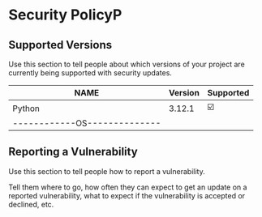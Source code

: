 # Security PolicyP

## Supported Versions

Use this section to tell people about which versions of your project are
currently being supported with security updates.

| NAME | Version | Supported |
|------|---------|-----------|
|Python| 3.12.1  | ☑️        |
|------------OS--------------|

## Reporting a Vulnerability

Use this section to tell people how to report a vulnerability.

Tell them where to go, how often they can expect to get an update on a
reported vulnerability, what to expect if the vulnerability is accepted or
declined, etc.
